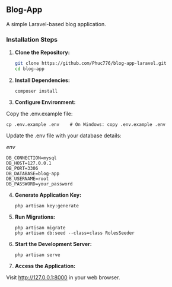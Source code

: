 ## Blog-App

A simple Laravel-based blog application.

### **Installation Steps**

1. **Clone the Repository:**

   ```bash
   git clone https://github.com/Phuc776/blog-app-laravel.git
   cd blog-app
   
2. **Install Dependencies:**
    ```
    composer install

3. **Configure Environment:**

Copy the .env.example file:

    cp .env.example .env    # On Windows: copy .env.example .env
Update the .env file with your database details:

*env*

    DB_CONNECTION=mysql
    DB_HOST=127.0.0.1
    DB_PORT=3306
    DB_DATABASE=blog-app
    DB_USERNAME=root
    DB_PASSWORD=your_password
4. **Generate Application Key:**
    ```
    php artisan key:generate

5. **Run Migrations:**
    ```
    php artisan migrate
    php artisan db:seed --class=class RolesSeeder

6. **Start the Development Server:**
    ```
    php artisan serve

7. **Access the Application:**

Visit http://127.0.0.1:8000 in your web browser.